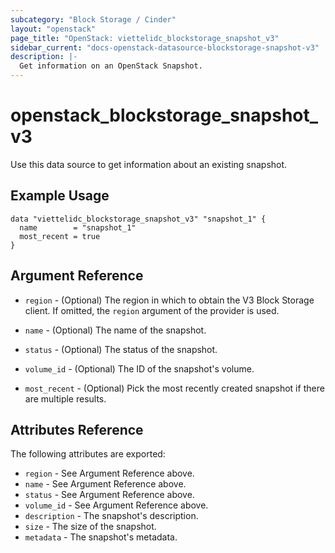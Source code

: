 ```yaml
---
subcategory: "Block Storage / Cinder"
layout: "openstack"
page_title: "OpenStack: viettelidc_blockstorage_snapshot_v3"
sidebar_current: "docs-openstack-datasource-blockstorage-snapshot-v3"
description: |-
  Get information on an OpenStack Snapshot.
---
```


# openstack\_blockstorage\_snapshot\_v3

Use this data source to get information about an existing snapshot.

## Example Usage

```hcl
data "viettelidc_blockstorage_snapshot_v3" "snapshot_1" {
  name        = "snapshot_1"
  most_recent = true
}
```

## Argument Reference

* `region` - (Optional) The region in which to obtain the V3 Block Storage
    client. If omitted, the `region` argument of the provider is used.

* `name` - (Optional) The name of the snapshot.

* `status` - (Optional) The status of the snapshot.

* `volume_id` - (Optional) The ID of the snapshot's volume.

* `most_recent` - (Optional) Pick the most recently created snapshot if there
    are multiple results.


## Attributes Reference

The following attributes are exported:

* `region` - See Argument Reference above.
* `name` - See Argument Reference above.
* `status` - See Argument Reference above.
* `volume_id` - See Argument Reference above.
* `description` - The snapshot's description.
* `size` - The size of the snapshot.
* `metadata` - The snapshot's metadata.
